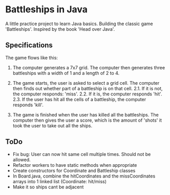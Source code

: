 # Battleships in Java

A little practice project to learn Java basics. Building the classic game 'Battleships'. Inspired by the book 'Head over Java'.

## Specifications

The game flows like this:

1. The computer generates a 7x7 grid. The computer then generates three battleships with a width of 1 and a length of 2 to 4.

2. The game starts, the user is asked to select a grid cell. The computer then finds out whether part of a battleship is on that cell.
    2.1. If it is not, the computer responds: 'miss'.
    2.2. If it is, the computer responds 'hit'.
    2.3. If the user has hit all the cells of a battleship, the computer responds 'kill'.

3. The game is finished when the user has killed all the battleships. The computer then gives the user a score, which is the amount of 'shots' it took the user to take out all the ships.

## ToDo

- Fix bug: User can now hit same cell multiple times. Should not be allowed.
- Refactor workers to have static methods when appropriate
- Create constructors for Coordinate and Battleship classes
- In Board.java, combine the hitCoordinates and the missCoordinates arrays into 1 linked list (Coordinate: hit/miss)
- Make it so ships cant be adjacent
